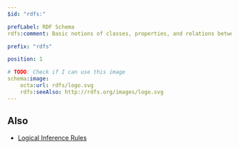 ```yaml
---
$id: "rdfs:"

prefLabel: RDF Schema
rdfs:comment: Basic notions of classes, properties, and relations between them.

prefix: "rdfs"

position: 1

# TODO: Check if I can use this image
schema:image:
    octa:url: rdfs/logo.svg
    rdfs:seeAlso: http://rdfs.org/images/logo.svg
---
```


## Also

- [Logical Inference Rules](/rdfs/inference/)
